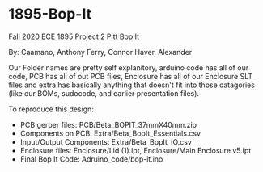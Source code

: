 # 1895-Bop-It
Fall 2020
ECE 1895
Project 2
Pitt Bop It

By:
Caamano, Anthony
Ferry, Connor
Haver, Alexander

Our Folder names are pretty self explanitory, arduino code has all of our code, PCB has all of out PCB files, Enclosure has all of our Enclosure SLT files and extra has basically anything that doesn't fit into those catagories (like our BOMs, sudocode, and earlier presentation files).

To reproduce this design:
  - PCB gerber files: PCB/Beta_BOPIT_37mmX40mm.zip
  - Components on PCB: Extra/Beta_BopIt_Essentials.csv
  - Input/Output Components: Extra/Beta_BopIt_IO.csv
  - Enclosure files: Enclosure/Lid (1).ipt, Enclosure/Main Enclosure v5.ipt
  - Final Bop It Code: Adruino_code/bop-it.ino
